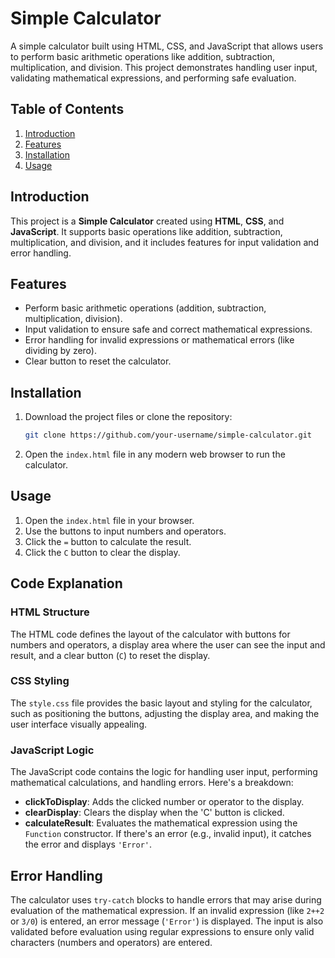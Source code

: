 

# Simple Calculator

A simple calculator built using HTML, CSS, and JavaScript that allows users to perform basic arithmetic operations like addition, subtraction, multiplication, and division. This project demonstrates handling user input, validating mathematical expressions, and performing safe evaluation.

## Table of Contents

1. [Introduction](#introduction)
2. [Features](#features)
3. [Installation](#installation)
4. [Usage](#usage)


## Introduction

This project is a **Simple Calculator** created using **HTML**, **CSS**, and **JavaScript**. It supports basic operations like addition, subtraction, multiplication, and division, and it includes features for input validation and error handling.

## Features

- Perform basic arithmetic operations (addition, subtraction, multiplication, division).
- Input validation to ensure safe and correct mathematical expressions.
- Error handling for invalid expressions or mathematical errors (like dividing by zero).
- Clear button to reset the calculator.

## Installation

1. Download the project files or clone the repository:

   ```bash
   git clone https://github.com/your-username/simple-calculator.git
   ```

2. Open the `index.html` file in any modern web browser to run the calculator.

   

## Usage

1. Open the `index.html` file in your browser.
2. Use the buttons to input numbers and operators.
3. Click the `=` button to calculate the result.
4. Click the `C` button to clear the display.

## Code Explanation

### HTML Structure

The HTML code defines the layout of the calculator with buttons for numbers and operators, a display area where the user can see the input and result, and a clear button (`C`) to reset the display.



### CSS Styling

The `style.css` file provides the basic layout and styling for the calculator, such as positioning the buttons, adjusting the display area, and making the user interface visually appealing.



### JavaScript Logic

The JavaScript code contains the logic for handling user input, performing mathematical calculations, and handling errors. Here's a breakdown:

- **clickToDisplay**: Adds the clicked number or operator to the display.
- **clearDisplay**: Clears the display when the 'C' button is clicked.
- **calculateResult**: Evaluates the mathematical expression using the `Function` constructor. If there's an error (e.g., invalid input), it catches the error and displays `'Error'`.


## Error Handling

The calculator uses `try-catch` blocks to handle errors that may arise during evaluation of the mathematical expression. If an invalid expression (like `2++2` or `3/0`) is entered, an error message (`'Error'`) is displayed. The input is also validated before evaluation using regular expressions to ensure only valid characters (numbers and operators) are entered.


